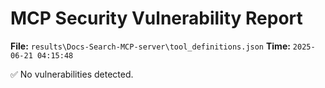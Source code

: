# MCP Security Vulnerability Report
**File:** `results\Docs-Search-MCP-server\tool_definitions.json`
**Time:** `2025-06-21 04:15:48`

✅ No vulnerabilities detected.